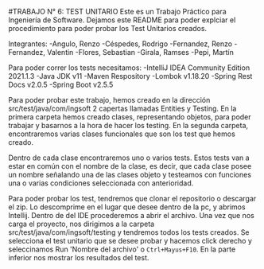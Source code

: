#TRABAJO N° 6: TEST UNITARIO
Este es un Trabajo Práctico para Ingeniería de Software. Dejamos este README para poder explciar el procedimiento para poder probar los Test Unitarios creados.

Integrantes:
-Angulo, Renzo
-Céspedes, Rodrigo
-Fernandez, Renzo
-Fernandez, Valentin
-Flores, Sebastian
-Girala, Ramses
-Pepi, Martín

Para poder correr los tests necesitamos:
-IntelliJ IDEA Community Edition 2021.1.3
-Java JDK v11
-Maven Respository
  -Lombok v1.18.20
  -Spring Rest Docs v2.0.5
  -Spring Boot v2.5.5

Para poder probar este trabajo, hemos creado en la dirección src/test/java/com/ingsoft 2 capertas llamadas Entities y Testing. En la primera carpeta hemos creado clases, representando objetos, para poder trabajar y basarnos a la hora de hacer los testing. En la segunda carpeta, encontraremos varias clases funcionales que son los test que hemos creado.

Dentro de cada clase encontraremos uno o varios tests. Estos tests van a estar en común con el nombre de la clase, es decir, que cada clase posee un nombre señalando una de las clases objeto y testeamos con funciones una o varias condiciones seleccionada con anterioridad. 

Para poder probar los test, tendremos que clonar el repositorio o descargar el zip. Lo descomprime en el lugar que desee dentro de la pc, y abrimos Intellij. Dentro de del IDE procederemos a abrir el archivo. Una vez que nos carga el proyecto, nos dirigimos a la carpeta src/test/java/com/ingsoft/testing y tendremos todos los tests creados. Se selecciona el test unitario que se desee probar y hacemos click derecho y seleccinamos Run 'Nombre del archivo' o `Ctrl+Mayus+F10`. En la parte inferior nos mostrar los resultados del test.
